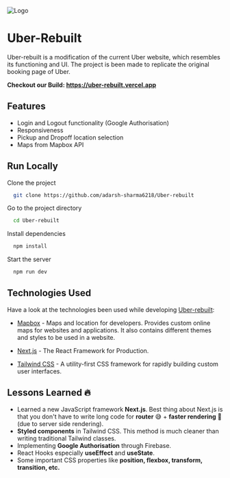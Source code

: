 

![Logo](https://firebasestorage.googleapis.com/v0/b/uber-clone-1e803.appspot.com/o/uber-rebuilt-banner.png?alt=media&token=f7520c86-91ac-4bee-9fea-efa7ae3b8a0e)
# Uber-Rebuilt
Uber-rebuilt is a modification of the current Uber website, which resembles its functioning and UI. The project is been made to replicate the original booking page of Uber. 



**Checkout our Build: https://uber-rebuilt.vercel.app**

## Features

- Login and Logout functionality (Google Authorisation) 
- Responsiveness 
- Pickup and Dropoff location selection
- Maps from Mapbox API

## Run Locally

Clone the project

```bash
  git clone https://github.com/adarsh-sharma6218/Uber-rebuilt
```

Go to the project directory

```bash
  cd Uber-rebuilt
```

Install dependencies

```bash
  npm install
```

Start the server

```bash
  npm run dev
```
## Technologies Used

Have a look at the technologies been used while developing [Uber-rebuilt](https://github.com/adarsh-sharma6218/Uber-rebuilt):

- [Mapbox](https://www.mapbox.com/) - Maps and location for developers. Provides custom online maps for websites and applications. It also contains different themes and styles to be used in a website.

- [Next.js](https://nextjs.org/) - The React Framework for Production.

- [Tailwind CSS](https://tailwindcss.com/) - A utility-first CSS framework for rapidly building custom user interfaces.



## Lessons Learned 🔥

- Learned a new JavaScript framework **Next.js**. Best thing about Next.js is that you don't have to write long code for **router** 😅 + **faster rendering** 🚀 (due to server side rendering). 
- **Styled components** in Tailwind CSS. This method is much cleaner than writing traditional Tailwind classes. 
- Implementing **Google Authorisation** through Firebase.
- React Hooks especially **useEffect** and **useState**.  
- Some important CSS properties like **position, flexbox, transform, transition, etc.**
